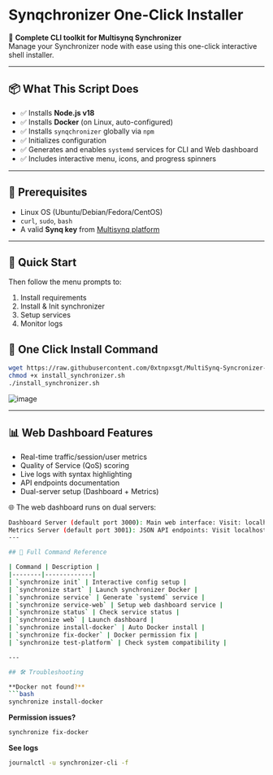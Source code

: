 # Synqchronizer One-Click Installer

🚀 **Complete CLI toolkit for Multisynq Synchronizer**  
Manage your Synchronizer node with ease using this one-click interactive shell installer.

---

## 📦 What This Script Does

- ✅ Installs **Node.js v18**
- ✅ Installs **Docker** (on Linux, auto-configured)
- ✅ Installs `synqchronizer` globally via `npm`
- ✅ Initializes configuration
- ✅ Generates and enables `systemd` services for CLI and Web dashboard
- ✅ Includes interactive menu, icons, and progress spinners

---

## 🔧 Prerequisites

- Linux OS (Ubuntu/Debian/Fedora/CentOS)
- `curl`, `sudo`, `bash`
- A valid **Synq key** from [Multisynq platform](https://multisynq.io)

---

## 🚀 Quick Start

Then follow the menu prompts to:
1. Install requirements
2. Install & Init synchronizer
3. Setup services
4. Monitor logs

## 🚀 One Click Install Command

```bash
wget https://raw.githubusercontent.com/0xtnpxsgt/MultiSynq-Syncronizer-Cli/refs/heads/main/install_synchronizer.sh
chmod +x install_synchronizer.sh
./install_synchronizer.sh
```
![image](https://github.com/user-attachments/assets/868c8b4b-b773-4c2b-a3ec-2b49fccdcfcc)

---

## 📊 Web Dashboard Features

- Real-time traffic/session/user metrics
- Quality of Service (QoS) scoring
- Live logs with syntax highlighting
- API endpoints documentation
- Dual-server setup (Dashboard + Metrics)

🌐 The web dashboard runs on dual servers:
```bash
Dashboard Server (default port 3000): Main web interface: Visit: localhost:3000
Metrics Server (default port 3001): JSON API endpoints: Visit localhost:3001/metrics
---

## 📘 Full Command Reference

| Command | Description |
|--------|-------------|
| `synchronize init` | Interactive config setup |
| `synchronize start` | Launch synchronizer Docker |
| `synchronize service` | Generate `systemd` service |
| `synchronize service-web` | Setup web dashboard service |
| `synchronize status` | Check service status |
| `synchronize web` | Launch dashboard |
| `synchronize install-docker` | Auto Docker install |
| `synchronize fix-docker` | Docker permission fix |
| `synchronize test-platform` | Check system compatibility |

---

## 🛠️ Troubleshooting

**Docker not found?**
```bash
synchronize install-docker
```

**Permission issues?**
```bash
synchronize fix-docker
```

**See logs**
```bash
journalctl -u synchronizer-cli -f
```

